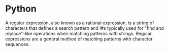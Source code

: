 # Python
A regular expression, also known as a rational expression, is a string of characters that defines a search pattern and i#s typically used for "find and replace"-like operations when matching patterns with strings. Regular expressions are a general method of matching patterns with character sequences.
